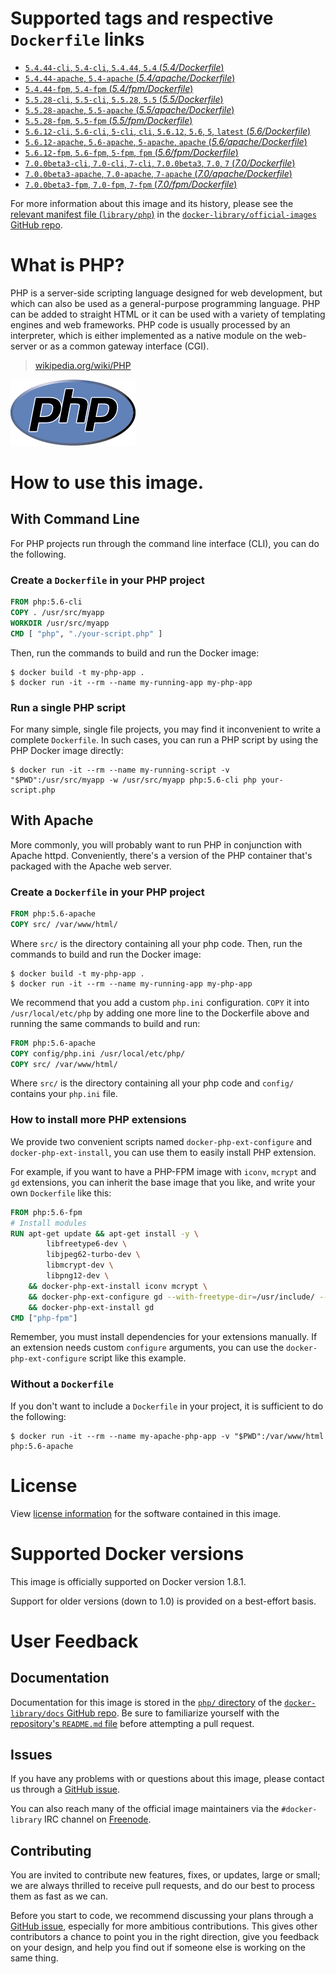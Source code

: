 # Supported tags and respective `Dockerfile` links

-	[`5.4.44-cli`, `5.4-cli`, `5.4.44`, `5.4` (*5.4/Dockerfile*)](https://github.com/docker-library/php/blob/789a45b03fe31ca1ac7f490bafe300e728b18bb9/5.4/Dockerfile)
-	[`5.4.44-apache`, `5.4-apache` (*5.4/apache/Dockerfile*)](https://github.com/docker-library/php/blob/789a45b03fe31ca1ac7f490bafe300e728b18bb9/5.4/apache/Dockerfile)
-	[`5.4.44-fpm`, `5.4-fpm` (*5.4/fpm/Dockerfile*)](https://github.com/docker-library/php/blob/789a45b03fe31ca1ac7f490bafe300e728b18bb9/5.4/fpm/Dockerfile)
-	[`5.5.28-cli`, `5.5-cli`, `5.5.28`, `5.5` (*5.5/Dockerfile*)](https://github.com/docker-library/php/blob/789a45b03fe31ca1ac7f490bafe300e728b18bb9/5.5/Dockerfile)
-	[`5.5.28-apache`, `5.5-apache` (*5.5/apache/Dockerfile*)](https://github.com/docker-library/php/blob/789a45b03fe31ca1ac7f490bafe300e728b18bb9/5.5/apache/Dockerfile)
-	[`5.5.28-fpm`, `5.5-fpm` (*5.5/fpm/Dockerfile*)](https://github.com/docker-library/php/blob/789a45b03fe31ca1ac7f490bafe300e728b18bb9/5.5/fpm/Dockerfile)
-	[`5.6.12-cli`, `5.6-cli`, `5-cli`, `cli`, `5.6.12`, `5.6`, `5`, `latest` (*5.6/Dockerfile*)](https://github.com/docker-library/php/blob/789a45b03fe31ca1ac7f490bafe300e728b18bb9/5.6/Dockerfile)
-	[`5.6.12-apache`, `5.6-apache`, `5-apache`, `apache` (*5.6/apache/Dockerfile*)](https://github.com/docker-library/php/blob/789a45b03fe31ca1ac7f490bafe300e728b18bb9/5.6/apache/Dockerfile)
-	[`5.6.12-fpm`, `5.6-fpm`, `5-fpm`, `fpm` (*5.6/fpm/Dockerfile*)](https://github.com/docker-library/php/blob/789a45b03fe31ca1ac7f490bafe300e728b18bb9/5.6/fpm/Dockerfile)
-	[`7.0.0beta3-cli`, `7.0-cli`, `7-cli`, `7.0.0beta3`, `7.0`, `7` (*7.0/Dockerfile*)](https://github.com/docker-library/php/blob/789a45b03fe31ca1ac7f490bafe300e728b18bb9/7.0/Dockerfile)
-	[`7.0.0beta3-apache`, `7.0-apache`, `7-apache` (*7.0/apache/Dockerfile*)](https://github.com/docker-library/php/blob/789a45b03fe31ca1ac7f490bafe300e728b18bb9/7.0/apache/Dockerfile)
-	[`7.0.0beta3-fpm`, `7.0-fpm`, `7-fpm` (*7.0/fpm/Dockerfile*)](https://github.com/docker-library/php/blob/789a45b03fe31ca1ac7f490bafe300e728b18bb9/7.0/fpm/Dockerfile)

For more information about this image and its history, please see the [relevant manifest file (`library/php`)](https://github.com/docker-library/official-images/blob/master/library/php) in the [`docker-library/official-images` GitHub repo](https://github.com/docker-library/official-images).

# What is PHP?

PHP is a server-side scripting language designed for web development, but which can also be used as a general-purpose programming language. PHP can be added to straight HTML or it can be used with a variety of templating engines and web frameworks. PHP code is usually processed by an interpreter, which is either implemented as a native module on the web-server or as a common gateway interface (CGI).

> [wikipedia.org/wiki/PHP](http://en.wikipedia.org/wiki/PHP)

![logo](https://raw.githubusercontent.com/docker-library/docs/master/php/logo.png)

# How to use this image.

## With Command Line

For PHP projects run through the command line interface (CLI), you can do the following.

### Create a `Dockerfile` in your PHP project

```dockerfile
FROM php:5.6-cli
COPY . /usr/src/myapp
WORKDIR /usr/src/myapp
CMD [ "php", "./your-script.php" ]
```

Then, run the commands to build and run the Docker image:

```console
$ docker build -t my-php-app .
$ docker run -it --rm --name my-running-app my-php-app
```

### Run a single PHP script

For many simple, single file projects, you may find it inconvenient to write a complete `Dockerfile`. In such cases, you can run a PHP script by using the PHP Docker image directly:

```console
$ docker run -it --rm --name my-running-script -v "$PWD":/usr/src/myapp -w /usr/src/myapp php:5.6-cli php your-script.php
```

## With Apache

More commonly, you will probably want to run PHP in conjunction with Apache httpd. Conveniently, there's a version of the PHP container that's packaged with the Apache web server.

### Create a `Dockerfile` in your PHP project

```dockerfile
FROM php:5.6-apache
COPY src/ /var/www/html/
```

Where `src/` is the directory containing all your php code. Then, run the commands to build and run the Docker image:

```console
$ docker build -t my-php-app .
$ docker run -it --rm --name my-running-app my-php-app
```

We recommend that you add a custom `php.ini` configuration. `COPY` it into `/usr/local/etc/php` by adding one more line to the Dockerfile above and running the same commands to build and run:

```dockerfile
FROM php:5.6-apache
COPY config/php.ini /usr/local/etc/php/
COPY src/ /var/www/html/
```

Where `src/` is the directory containing all your php code and `config/` contains your `php.ini` file.

### How to install more PHP extensions

We provide two convenient scripts named `docker-php-ext-configure` and `docker-php-ext-install`, you can use them to easily install PHP extension.

For example, if you want to have a PHP-FPM image with `iconv`, `mcrypt` and `gd` extensions, you can inherit the base image that you like, and write your own `Dockerfile` like this:

```dockerfile
FROM php:5.6-fpm
# Install modules
RUN apt-get update && apt-get install -y \
        libfreetype6-dev \
        libjpeg62-turbo-dev \
        libmcrypt-dev \
        libpng12-dev \
    && docker-php-ext-install iconv mcrypt \
    && docker-php-ext-configure gd --with-freetype-dir=/usr/include/ --with-jpeg-dir=/usr/include/ \
    && docker-php-ext-install gd
CMD ["php-fpm"]
```

Remember, you must install dependencies for your extensions manually. If an extension needs custom `configure` arguments, you can use the `docker-php-ext-configure` script like this example.

### Without a `Dockerfile`

If you don't want to include a `Dockerfile` in your project, it is sufficient to do the following:

```console
$ docker run -it --rm --name my-apache-php-app -v "$PWD":/var/www/html php:5.6-apache
```

# License

View [license information](http://php.net/license/) for the software contained in this image.

# Supported Docker versions

This image is officially supported on Docker version 1.8.1.

Support for older versions (down to 1.0) is provided on a best-effort basis.

# User Feedback

## Documentation

Documentation for this image is stored in the [`php/` directory](https://github.com/docker-library/docs/tree/master/php) of the [`docker-library/docs` GitHub repo](https://github.com/docker-library/docs). Be sure to familiarize yourself with the [repository's `README.md` file](https://github.com/docker-library/docs/blob/master/README.md) before attempting a pull request.

## Issues

If you have any problems with or questions about this image, please contact us through a [GitHub issue](https://github.com/docker-library/php/issues).

You can also reach many of the official image maintainers via the `#docker-library` IRC channel on [Freenode](https://freenode.net).

## Contributing

You are invited to contribute new features, fixes, or updates, large or small; we are always thrilled to receive pull requests, and do our best to process them as fast as we can.

Before you start to code, we recommend discussing your plans through a [GitHub issue](https://github.com/docker-library/php/issues), especially for more ambitious contributions. This gives other contributors a chance to point you in the right direction, give you feedback on your design, and help you find out if someone else is working on the same thing.
